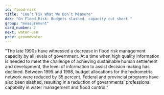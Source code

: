 ```yaml
---
id: flood-risk
title: "Can’t Fix What We Don’t Measure"
dek: "On Flood Risk: Budgets slashed, capacity cut short."
group: "measurement"
card_number: 2
next: water-use
prev: groundwater
---
```


<div id="DC-note-213238" class="DC-note-container"></div>
<script src="//s3.amazonaws.com/s3.documentcloud.org/notes/loader.js"></script>
<script>
  dc.embed.loadNote('//www.documentcloud.org/documents/1845790-an-assessment-of-flood-risk-management-in-canada/annotations/213238.js');
</script>


"The late 1990s have witnessed a decrease in flood risk management capacity by all levels of government. At a time when high quality information is needed to meet the challenge of achieving sustainable human settlement and development, the level of information to assist decision making has declined. Between 1995 and 1998, budget allocations for the hydrometric network were reduced by 35 percent. Federal and provincial programs have also been slashed, resulting in a reduction of governments’ professional capability in water management and flood control."
